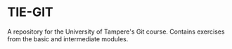 # TIE-GIT

A repository for the University of Tampere's Git course. Contains exercises from the basic and intermediate modules.
